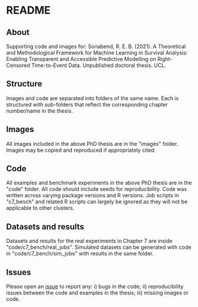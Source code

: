 # README

## About

Supporting code and images for:
Sonabend, R. E. B. (2021). A Theoretical and Methodological Framework for Machine Learning in Survival Analysis: Enabling Transparent and Accessible Predictive Modelling on Right-Censored Time-to-Event Data. Unpublished doctoral thesis. UCL.

## Structure

Images and code are separated into folders of the same name. Each is structured with sub-folders that reflect the corresponding chapter number/name in the thesis.

## Images

All images included in the above PhD thesis are in the "images" folder. Images may be copied and reproduced if appropriately cited.

## Code

All examples and benchmark experiments in the above PhD thesis are in the "code" folder. All code should include seeds for reproducibility. Code was written across varying package versions and R versions. Job scripts in "c7_bench" and related R scripts can largely be ignored as they will not be applicable to other clusters.

## Datasets and results

Datasets and results for the real experiments in Chapter 7 are inside "code/c7_bench/real_jobs". Simulated datasets can be generated with code in "code/c7_bench/sim_jobs" with results in the same folder.

## Issues

Please open an [issue](https://github.com/RaphaelS1/thesis_code_images/issues) to report any: i) bugs in the code; ii) reproducibility issues between the code and examples in the thesis; iii) missing images or code.
